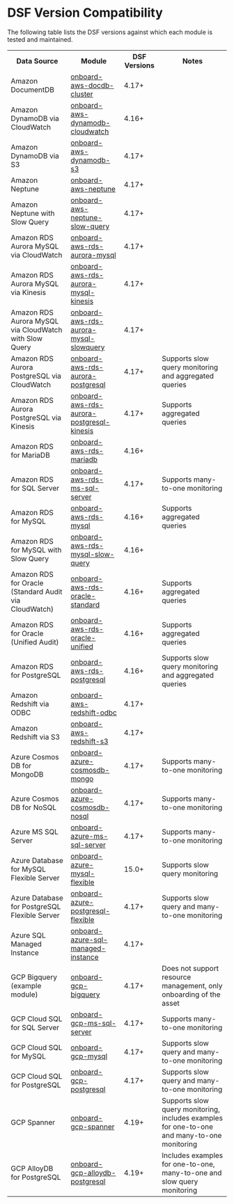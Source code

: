 # DSF Version Compatibility

The following table lists the DSF versions against which each module is tested and maintained.
<table>
  <tr>
   <th>Data Source</th>
   <th>Module</th>
   <th>DSF Versions</th>
   <th>Notes</th>
  </tr>

   <tr>
      <td>Amazon DocumentDB</td>
      <td><a href="https://github.com/imperva/terraform-dsfhub-agentless-onboarding/tree/main/modules/onboard-aws-docdb-cluster">onboard-aws-docdb-cluster</a></td>
      <td>4.17+</td>
      <td></td>
   </tr>
   <tr>
      <td>Amazon DynamoDB via CloudWatch</td>
      <td><a href="https://github.com/imperva/terraform-dsfhub-agentless-onboarding/tree/main/modules/onboard-aws-dynamodb-cloudwatch">onboard-aws-dynamodb-cloudwatch</a></td>
      <td>4.16+</td>
      <td></td>
   </tr>
   <tr>
      <td>Amazon DynamoDB via S3</td>
      <td><a href="https://github.com/imperva/terraform-dsfhub-agentless-onboarding/tree/main/modules/onboard-aws-dynamodb-s3">onboard-aws-dynamodb-s3</a></td>
      <td>4.17+</td>
      <td></td>
   </tr>
   <tr>
      <td>Amazon Neptune</td>
      <td><a href="https://github.com/imperva/terraform-dsfhub-agentless-onboarding/tree/main/modules/onboard-aws-neptune">onboard-aws-neptune</a></td>
      <td>4.17+</td>
      <td></td>
   </tr>
   <tr>
      <td>Amazon Neptune with Slow Query</td>
      <td><a href="https://github.com/imperva/terraform-dsfhub-agentless-onboarding/tree/main/modules/onboard-aws-neptune-slow-query">onboard-aws-neptune-slow-query</a></td>
      <td>4.17+</td>
      <td></td>
   </tr>
   <tr>
      <td>Amazon RDS Aurora MySQL via CloudWatch</td>
      <td><a href="https://github.com/imperva/terraform-dsfhub-agentless-onboarding/tree/main/modules/onboard-aws-rds-aurora-mysql">onboard-aws-rds-aurora-mysql</a></td>
      <td>4.17+</td>
      <td></td>
   </tr>
   <tr>
      <td>Amazon RDS Aurora MySQL via Kinesis</td>
      <td><a href="https://github.com/imperva/terraform-dsfhub-agentless-onboarding/tree/main/modules/onboard-aws-rds-aurora-mysql-kinesis">onboard-aws-rds-aurora-mysql-kinesis</a></td>
      <td>4.17+</td>
      <td></td>
   </tr>
   <tr>
      <td>Amazon RDS Aurora MySQL via CloudWatch with Slow Query</td>
      <td><a href="https://github.com/imperva/terraform-dsfhub-agentless-onboarding/tree/main/modules/onboard-aws-rds-aurora-mysql-slowquery">onboard-aws-rds-aurora-mysql-slowquery</a></td>
      <td>4.17+</td>
      <td></td>
   </tr>
   <tr>
      <td>Amazon RDS Aurora PostgreSQL via CloudWatch</td>
      <td><a href="https://github.com/imperva/terraform-dsfhub-agentless-onboarding/tree/main/modules/onboard-aws-rds-aurora-postgresql">onboard-aws-rds-aurora-postgresql</a></td>
      <td>4.17+</td>
      <td>Supports slow query monitoring and aggregated queries</td>
   </tr>
   <tr>
      <td>Amazon RDS Aurora PostgreSQL via Kinesis</td>
      <td><a href="https://github.com/imperva/terraform-dsfhub-agentless-onboarding/tree/main/modules/onboard-aws-rds-aurora-postgresql-kinesis">onboard-aws-rds-aurora-postgresql-kinesis</a></td>
      <td>4.17+</td>
      <td>Supports aggregated queries</td>
   </tr>
   <tr>
      <td>Amazon RDS for MariaDB</td>
      <td><a href="https://github.com/imperva/terraform-dsfhub-agentless-onboarding/tree/main/modules/onboard-aws-rds-mariadb">onboard-aws-rds-mariadb</a></td>
      <td>4.16+</td>
      <td></td>
   </tr>
   <tr>
      <td>Amazon RDS for SQL Server</td>
      <td><a href="https://github.com/imperva/terraform-dsfhub-agentless-onboarding/tree/main/modules/onboard-aws-rds-ms-sql-server">onboard-aws-rds-ms-sql-server</a></td>
      <td>4.17+</td>
      <td>Supports many-to-one monitoring</td>
   </tr>
      <tr>
      <td>Amazon RDS for MySQL</td>
      <td><a href="https://github.com/imperva/terraform-dsfhub-agentless-onboarding/tree/main/modules/onboard-aws-rds-mysql">onboard-aws-rds-mysql</a></td>
      <td>4.16+</td>
      <td>Supports aggregated queries</td>
   </tr>
   <tr>
      <td>Amazon RDS for MySQL with Slow Query</td>
      <td><a href="https://github.com/imperva/terraform-dsfhub-agentless-onboarding/tree/main/modules/onboard-aws-rds-mysql-slow-query">onboard-aws-rds-mysql-slow-query</a></td>
      <td>4.16+</td>
      <td></td>
   </tr>
   <tr>
      <td>Amazon RDS for Oracle (Standard Audit via CloudWatch)</td>
      <td><a href="https://github.com/imperva/terraform-dsfhub-agentless-onboarding/tree/main/modules/onboard-aws-rds-oracle-standard">onboard-aws-rds-oracle-standard</a></td>
      <td>4.16+</td>
      <td>Supports aggregated queries</td>
   </tr>
   <tr>
      <td>Amazon RDS for Oracle (Unified Audit)</td>
      <td><a href="https://github.com/imperva/terraform-dsfhub-agentless-onboarding/tree/main/modules/onboard-aws-rds-oracle-unified">onboard-aws-rds-oracle-unified</a></td>
      <td>4.16+</td>
      <td>Supports aggregated queries</td>
   </tr>
   <tr>
      <td>Amazon RDS for PostgreSQL</td>
      <td><a href="https://github.com/imperva/terraform-dsfhub-agentless-onboarding/tree/main/modules/onboard-aws-rds-postgresql">onboard-aws-rds-postgresql</a></td>
      <td>4.16+</td>
      <td>Supports slow query monitoring and aggregated queries</td>
   </tr>
   <tr>
      <td>Amazon Redshift via ODBC</td>
      <td><a href="https://github.com/imperva/terraform-dsfhub-agentless-onboarding/tree/main/modules/onboard-aws-redshift-odbc">onboard-aws-redshift-odbc</a></td>
      <td>4.17+</td>
      <td></td>
   </tr>
   <tr>
      <td>Amazon Redshift via S3</td>
      <td><a href="https://github.com/imperva/terraform-dsfhub-agentless-onboarding/tree/main/modules/onboard-aws-redshift-s3">onboard-aws-redshift-s3</a></td>
      <td>4.17+</td>
      <td></td>
   </tr>
   <tr>
      <td>Azure Cosmos DB for MongoDB</td>
      <td><a href="https://github.com/imperva/terraform-dsfhub-agentless-onboarding/tree/main/modules/onboard-azure-cosmosdb-mongo">onboard-azure-cosmosdb-mongo</a></td>
      <td>4.17+</td>
      <td>Supports many-to-one monitoring</td>
   </tr>
   <tr>
      <td>Azure Cosmos DB for NoSQL</td>
      <td><a href="https://github.com/imperva/terraform-dsfhub-agentless-onboarding/tree/main/modules/onboard-azure-cosmosdb-nosql">onboard-azure-cosmosdb-nosql</a></td>
      <td>4.17+</td>
      <td>Supports many-to-one monitoring</td>
   </tr>
   <tr>
      <td>Azure MS SQL Server</td>
      <td><a href="https://github.com/imperva/terraform-dsfhub-agentless-onboarding/tree/main/modules/onboard-azure-ms-sql-server">onboard-azure-ms-sql-server</a></td>
      <td>4.17+</td>
      <td>Supports many-to-one monitoring</td>
   </tr>
   <tr>
      <td>Azure Database for MySQL Flexible Server</td>
      <td><a href="https://github.com/imperva/terraform-dsfhub-agentless-onboarding/tree/main/modules/onboard-azure-mysql-flexible">onboard-azure-mysql-flexible</a></td>
      <td>15.0+</td>
      <td>Supports slow query monitoring</td>
   </tr>
   <tr>
      <td>Azure Database for PostgreSQL Flexible Server</td>
      <td><a href="https://github.com/imperva/terraform-dsfhub-agentless-onboarding/tree/main/modules/onboard-azure-postgresql-flexible">onboard-azure-postgresql-flexible</a></td>
      <td>4.17+</td>
      <td>Supports slow query and many-to-one monitoring</td>
   </tr>
   <tr>
      <td>Azure SQL Managed Instance</td>
      <td><a href="https://github.com/imperva/terraform-dsfhub-agentless-onboarding/tree/main/modules/onboard-azure-sql-managed-instance">onboard-azure-sql-managed-instance</a></td>
      <td>4.17+</td>
      <td></td>
   </tr>
   <tr>
      <td>GCP Bigquery (example module)</td>
      <td><a href="https://github.com/imperva/terraform-dsfhub-agentless-onboarding/tree/main/examples/onboard-gcp-bigquery">onboard-gcp-bigquery</a></td>
      <td>4.17+</td>
      <td>Does not support resource management, only onboarding of the asset</td>
   </tr>
   <tr>
      <td>GCP Cloud SQL for SQL Server</td>
      <td><a href="https://github.com/imperva/terraform-dsfhub-agentless-onboarding/tree/main/modules/onboard-gcp-ms-sql-server">onboard-gcp-ms-sql-server</a></td>
      <td>4.17+</td>
      <td>Supports many-to-one monitoring</td>
   </tr>
   <tr>
      <td>GCP Cloud SQL for MySQL</td>
      <td><a href="https://github.com/imperva/terraform-dsfhub-agentless-onboarding/tree/main/modules/onboard-gcp-mysql">onboard-gcp-mysql</a></td>
      <td>4.17+</td>
      <td>Supports slow query and many-to-one monitoring</td>
   </tr>
   <tr>
       <td>GCP Cloud SQL for PostgreSQL</td>
      <td><a href="https://github.com/imperva/terraform-dsfhub-agentless-onboarding/tree/main/modules/onboard-gcp-postgresql">onboard-gcp-postgresql</a></td>
      <td>4.17+</td>
      <td>Supports slow query and many-to-one monitoring</td>
   </tr>
   <tr>
      <td>GCP Spanner</td>
      <td><a href="https://github.com/imperva/terraform-dsfhub-agentless-onboarding/tree/main/modules/onboard-gcp-spanner">onboard-gcp-spanner</a></td>
      <td>4.19+</td>
      <td>Supports slow query monitoring, includes examples for one-to-one and many-to-one monitoring</td>
   </tr>
      <tr>
      <td>GCP AlloyDB for PostgreSQL</td>
      <td><a href="https://github.com/imperva/terraform-dsfhub-agentless-onboarding/tree/main/modules/onboard-gcp-alloydb-postgresql">onboard-gcp-alloydb-postgresql</a></td>
      <td>4.19+</td>
      <td>Includes examples for one-to-one, many-to-one and slow query monitoring</td>
   </tr>

</table>